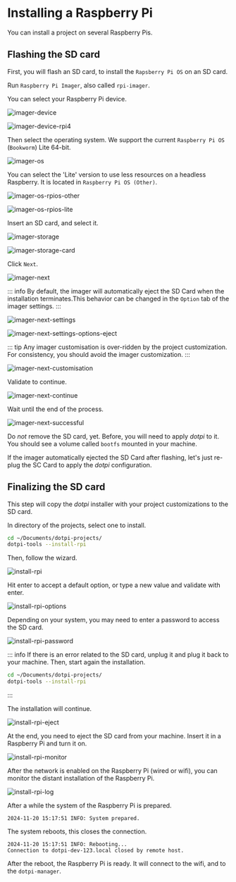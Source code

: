 # Installing a Raspberry Pi

You can install a project on several Raspberry Pis.

## Flashing the SD card

First, you will flash an SD card, to install the `Rapsberry Pi OS` on an SD card.

Run `Raspberry Pi Imager`, also called `rpi-imager`.

You can select your Raspberry Pi device.

![imager-device](./assets/installing-a-raspberry-pi/imager-device.png)

![imager-device-rpi4](./assets/installing-a-raspberry-pi/imager-device-rpi4.png)

Then select the operating system. We support the current `Raspberry Pi OS` (`Bookworm`) Lite 64-bit.

![imager-os](./assets/installing-a-raspberry-pi/imager-os.png)

You can select the 'Lite' version to use less resources on a headless Raspberry. It is located in `Raspberry Pi OS (Other)`.

![imager-os-rpios-other](./assets/installing-a-raspberry-pi/imager-os-rpios-other.png)

![imager-os-rpios-lite](./assets/installing-a-raspberry-pi/imager-os-rpios-lite.png)

Insert an SD card, and select it.

![imager-storage](./assets/installing-a-raspberry-pi/imager-storage.png)

![imager-storage-card](./assets/installing-a-raspberry-pi/imager-storage-card.png)

Click `Next`.

![imager-next](./assets/installing-a-raspberry-pi/imager-next.png)


::: info
By default, the imager will automatically eject the SD Card when the installation terminates.This behavior can be changed in the `Option` tab of the imager settings.
:::

![imager-next-settings](./assets/installing-a-raspberry-pi/imager-next-settings.png)

![imager-next-settings-options-eject](./assets/installing-a-raspberry-pi/imager-next-settings-options-eject.png)

::: tip
Any imager customisation is over-ridden by the project customization. For consistency, you should avoid the imager customization.
:::

![imager-next-customisation](./assets/installing-a-raspberry-pi/imager-next-customisation.png)

Validate to continue.

![imager-next-continue](./assets/installing-a-raspberry-pi/imager-next-continue.png)

Wait until the end of the process.

![imager-next-successful](./assets/installing-a-raspberry-pi/imager-next-successful.png)

Do _not_ remove the SD card, yet. Before, you will need to apply _dotpi_ to it. You should see a volume called `bootfs` mounted in your machine.

If the imager automatically ejected the SD Card after flashing, let's just re-plug the SC Card to apply the _dotpi_ configuration.

## Finalizing the SD card

This step will copy the _dotpi_ installer with your project customizations to the SD card.

In directory of the projects, select one to install.

```sh
cd ~/Documents/dotpi-projects/
dotpi-tools --install-rpi
```

Then, follow the wizard.

![install-rpi](./assets/installing-a-raspberry-pi/dotpi-tools-install-rpi.png)

Hit enter to accept a default option, or type a new value and validate with enter.

![install-rpi-options](./assets/installing-a-raspberry-pi/dotpi-tools-install-rpi-options.png)

Depending on your system, you may need to enter a password to access the SD card.

![install-rpi-password](./assets/installing-a-raspberry-pi/dotpi-tools-install-rpi-password.png)

::: info
If there is an error related to the SD card, unplug it and plug it back to your machine.
Then, start again the installation.

```sh
cd ~/Documents/dotpi-projects/
dotpi-tools --install-rpi
```

:::

The installation will continue.

![install-rpi-eject](./assets/installing-a-raspberry-pi/dotpi-tools-install-rpi-eject.png)


At the end, you need to eject the SD card from your machine. Insert it in a Raspberry Pi and turn it on.

![install-rpi-monitor](./assets/installing-a-raspberry-pi/dotpi-tools-install-rpi-monitor.png)

After the network is enabled on the Raspberry Pi (wired or wifi), you can monitor the distant installation of the Raspberry Pi.

![install-rpi-log](./assets/installing-a-raspberry-pi/dotpi-tools-install-rpi-log.png)

After a while the system of the Raspberry Pi is prepared.

```log
2024-11-20 15:17:51 INFO: System prepared.
```

The system reboots, this closes the connection.

```log
2024-11-20 15:17:51 INFO: Rebooting...
Connection to dotpi-dev-123.local closed by remote host.
```

After the reboot, the Raspberry Pi is ready. It will connect to the wifi, and to the `dotpi-manager`.
